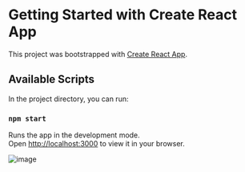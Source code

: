 # Getting Started with Create React App

This project was bootstrapped with [Create React App](https://github.com/facebook/create-react-app).

## Available Scripts

In the project directory, you can run:

### `npm start`

Runs the app in the development mode.\
Open [http://localhost:3000](http://localhost:3000) to view it in your browser.


![image](https://github.com/Adityap-3055/Daily-Motivation-App/assets/78530757/dddb3379-54b6-4a9d-8dc2-b6f3348607d6)

 
 
